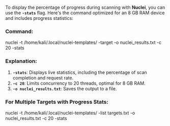
To display the percentage of progress during scanning with **Nuclei**, you can use the **`-stats`** flag. Here's the command optimized for an 8 GB RAM device and includes progress statistics:

### Command:
nuclei -t /home/kali/.local/nuclei-templates/ -target <target> -o nuclei_results.txt -c 20 -stats


### Explanation:

1. **`-stats`**: Displays live statistics, including the percentage of scan completion and request rate.
2. **`-c 20`**: Limits concurrency to 20 threads, optimal for 8 GB RAM.
3. **`-o nuclei_results.txt`**: Saves the output to a file.



### For Multiple Targets with Progress Stats:
nuclei -t /home/kali/.local/nuclei-templates/ -list targets.txt -o nuclei_results.txt -c 20 -stats
